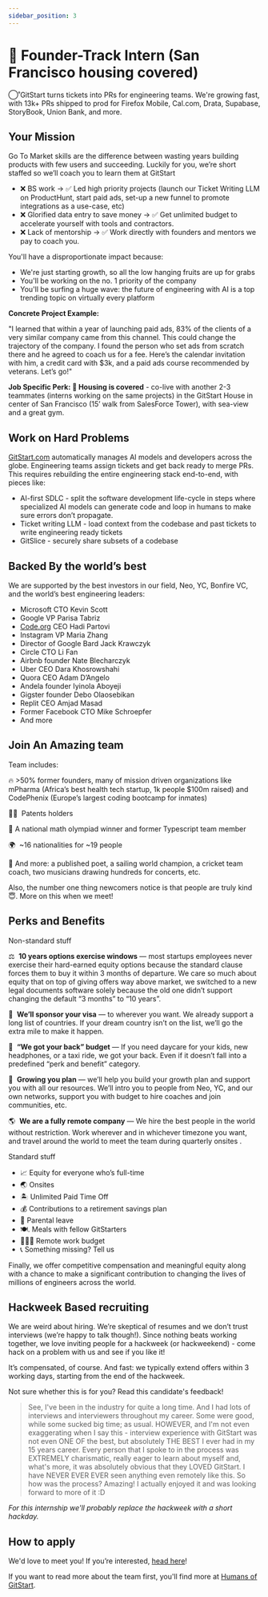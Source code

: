 ```yaml
---
sidebar_position: 3
---
```


# 📍 Founder-Track Intern (San Francisco housing covered)

◯˚GitStart turns tickets into PRs for engineering teams. We're growing fast, with 13k+ PRs shipped to prod for Firefox Mobile, Cal.com, Drata, Supabase, StoryBook, Union Bank, and more.

## Your Mission

Go To Market skills are the difference between wasting years building products with few users and succeeding. Luckily for you, we’re short staffed so we’ll coach you to learn them at GitStart

- ❌ BS work → ✅ Led high priority projects (launch our Ticket Writing LLM on ProductHunt, start paid ads, set-up a new funnel to promote integrations as a use-case, etc)
- ❌ Glorified data entry to save money → ✅ Get unlimited budget to accelerate yourself with tools and contractors.
- ❌ Lack of mentorship → ✅ Work directly with founders and mentors we pay to coach you.

You'll have a disproportionate impact because:

- We're just starting growth, so all the low hanging fruits are up for grabs
- You'll be working on the no. 1 priority of the company
- You'll be surfing a huge wave: the future of engineering with AI is a top trending topic on virtually every platform

**Concrete Project Example:**

"I learned that within a year of launching paid ads, 83% of the clients of a very similar company came from this channel. This could change the trajectory of the company. I found the person who set ads from scratch there and he agreed to coach us for a fee. Here’s the calendar invitation with him, a credit card with $3k, and a paid ads course recommended by veterans. Let’s go!"

**Job Specific Perk: 🏡 Housing is covered** - co-live with another 2-3 teammates (interns working on the same projects) in the GitStart House in center of San Francisco (15’ walk from SalesForce Tower), with sea-view and a great gym.

## Work on Hard Problems

[GitStart.com](http://gitstart.com/) automatically manages AI models and developers across the globe. Engineering teams assign tickets and get back ready to merge PRs. This requires rebuilding the entire engineering stack end-to-end, with pieces like:

- AI-first SDLC - split the software development life-cycle in steps where specialized AI models can generate code and loop in humans to make sure errors don’t propagate.
- Ticket writing LLM - load context from the codebase and past tickets to write engineering ready tickets
- GitSlice - securely share subsets of a codebase

## **Backed By the world’s best**

We are supported by the best investors in our field, Neo, YC, Bonfire VC, and the world’s best engineering leaders:

- Microsoft CTO Kevin Scott
- Google VP Parisa Tabriz
- [Code.org](http://code.org/) CEO Hadi Partovi
- Instagram VP Maria Zhang
- Director of Google Bard Jack Krawczyk
- Circle CTO Li Fan
- Airbnb founder Nate Blecharczyk
- Uber CEO Dara Khosrowshahi
- Quora CEO Adam D’Angelo
- Andela founder Iyinola Aboyeji
- Gigster founder Debo Olaosebikan
- Replit CEO Amjad Masad
- Former Facebook CTO Mike Schroepfer
- And more

## **Join An Amazing team**

Team includes:

🔥 >50% former founders, many of mission driven organizations like mPharma (Africa’s best health tech startup, 1k people $100m raised) and CodePhenix (Europe’s largest coding bootcamp for inmates)

🧑‍🔬  Patents holders

🧠 A national math olympiad winner and former Typescript team member

🌍  ~16 nationalities for ~19 people

🤫 And more: a published poet, a sailing world champion, a cricket team coach, two musicians drawing hundreds for concerts, etc.

Also, the number one thing newcomers notice is that people are truly kind 😇. More on this when we meet!

## Perks and Benefits

Non-standard stuff

⚖️  **10 years options exercise windows** — most startups employees never exercise their hard-earned equity options because the standard clause forces them to buy it within 3 months of departure. We care so much about equity that on top of giving offers way above market, we switched to a new legal documents software solely because the old one didn’t support changing the default “3 months” to “10 years”.

🛂  **We’ll sponsor your visa** — to wherever you want. We already support a long list of countries. If your dream country isn’t on the list, we’ll go the extra mile to make it happen.

👋  **“We got your back” budget** — If you need daycare for your kids, new headphones, or a taxi ride, we got your back. Even if it doesn’t fall into a predefined “perk and benefit” category.

🌱  **Growing you plan** — we’ll help you build your growth plan and support you with all our resources. We’ll intro you to people from Neo, YC, and our own networks, support you with budget to hire coaches and join communities, etc.

🌎  **We are a fully remote company** — We hire the best people in the world without restriction. Work wherever and in whichever timezone you want, and travel around the world to meet the team during quarterly onsites .

Standard stuff

- 📈 Equity for everyone who’s full-time
- 🌏 Onsites
- 🏝 Unlimited Paid Time Off
- 💰 Contributions to a retirement savings plan
- 🐣 Parental leave
- 🍽. Meals with fellow GitStarters
- 🧑🏻‍💻 Remote work budget
- 📞 Something missing? Tell us

Finally, we offer competitive compensation and meaningful equity along with a chance to make a significant contribution to changing the lives of millions of engineers across the world.

## **Hackweek Based recruiting**

We are weird about hiring. We’re skeptical of resumes and we don’t trust interviews (we’re happy to talk though!). Since nothing beats working together, we love inviting people for a hackweek (or hackweekend) - come hack on a problem with us and see if you like it!

It’s compensated, of course. And fast: we typically extend offers within 3 working days, starting from the end of the hackweek.

Not sure whether this is for you? Read this candidate's feedback!

> See, I've been in the industry for quite a long time. And I had lots of interviews and interviewers throughout my career. Some were good, while some sucked big time; as usual. HOWEVER, and I'm not even exaggerating when I say this - interview experience with GitStart was not even ONE OF the best, but absolutely THE BEST I ever had in my 15 years career. Every person that I spoke to in the process was EXTREMELY charismatic, really eager to learn about myself and, what's more, it was absolutely obvious that they LOVED GitStart. I have NEVER EVER EVER seen anything even remotely like this. So how was the process? Amazing! I actually enjoyed it and was looking forward to more of it :D
> 

*For this internship we'll probably replace the hackweek with a short hackday.*

## How to apply

We'd love to meet you! If you’re interested, [head here](https://app.dover.io/dover/careers/482eaf88-623f-4e72-a58d-10c48df103b9)!


If you want to read more about the team first, you'll find more at [Humans of GitStart](https://humansof.gitstart.com).

